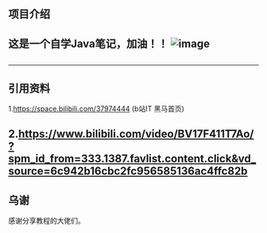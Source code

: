 项目介绍
---------------------------------------------------------------------------------------------------------------------------------------------------------------------------------------
这是一个自学Java笔记，加油！！
![image](https://github.com/An53657/Program/blob/main/Pictures/Wallpaper/%E3%80%90%E5%93%B2%E9%A3%8E%E5%A3%81%E7%BA%B8%E3%80%91%E4%BA%8C%E6%AC%A1%E5%85%83-%E5%8A%A8%E6%BC%AB%E5%A5%B3%E5%AD%A9.png)
---------------------------------------------------------------------------------------------------------------------------------------------------------------------------------------
##  

---------------------------------------------------------------------------------------------------------------------------------------------------------------------------------------
## 引用资料
1.https://space.bilibili.com/37974444  (b站IT 黑马首页)

2.https://www.bilibili.com/video/BV17F411T7Ao/?spm_id_from=333.1387.favlist.content.click&vd_source=6c942b16cbc2fc956585136ac4ffc82b 
---------------------------------------------------------------------------------------------------------------------------------------------------------------------------------------
##  乌谢
感谢分享教程的大佬们。
